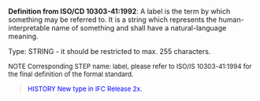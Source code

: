 ﻿**Definition from ISO/CD 10303-41:1992**: A label is the term by which something may be referred to. It is a string which represents the human-interpretable name of something and shall have a natural-language meaning.

Type: STRING - it should be restricted to max. 255 characters.

> <font size="-1">
  NOTE Corresponding STEP name: label, please refer to ISO/IS 10303-41:1994
  for the final definition of the formal standard.
</font>

> <font size="-1" color="#0000FF">HISTORY New type in IFC Release 2x.
</font>